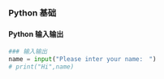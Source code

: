 ### Python 基础　
#### Python 输入输出
``` Python
### 输入输出
name = input("Please inter your name:　")
# print("Hi",name)
```

